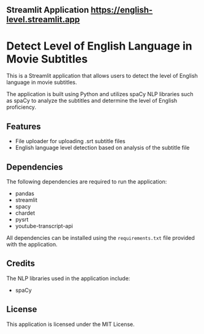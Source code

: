 ## Streamlit Application https://english-level.streamlit.app
# Detect Level of English Language in Movie Subtitles

This is a Streamlit application that allows users to detect the level of English language in movie subtitles. 

The application is built using Python and utilizes spaCy NLP libraries such as spaCy to analyze the subtitles and determine the level of English proficiency. 

## Features

- File uploader for uploading .srt subtitle files
- English language level detection based on analysis of the subtitle file

## Dependencies

The following dependencies are required to run the application:

- pandas
- streamlit
- spacy
- chardet
- pysrt
- youtube-transcript-api

All dependencies can be installed using the `requirements.txt` file provided with the application.

## Credits

The NLP libraries used in the application include:

- spaCy

## License

This application is licensed under the MIT License.
